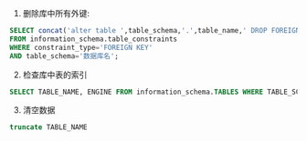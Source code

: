 1. 删除库中所有外键:
```sql
SELECT concat('alter table ',table_schema,'.',table_name,' DROP FOREIGN KEY ',constraint_name,';')
FROM information_schema.table_constraints
WHERE constraint_type='FOREIGN KEY'
AND table_schema='数据库名';
```
2. 检查库中表的索引
```sql
SELECT TABLE_NAME, ENGINE FROM information_schema.TABLES WHERE TABLE_SCHEMA = '数据库名';
```
3. 清空数据
```sql
truncate TABLE_NAME
```